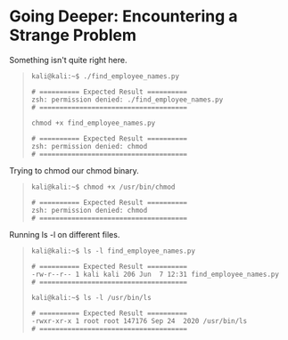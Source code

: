 # Going Deeper: Encountering a Strange Problem

Something isn't quite right here.
>``` shell
>kali@kali:~$ ./find_employee_names.py
>
># ========== Expected Result ==========
>zsh: permission denied: ./find_employee_names.py
># =====================================
>
>chmod +x find_employee_names.py
>
># ========== Expected Result ==========
>zsh: permission denied: chmod
># =====================================
>```

Trying to chmod our chmod binary.
>``` shell
>kali@kali:~$ chmod +x /usr/bin/chmod
>
># ========== Expected Result ==========
>zsh: permission denied: chmod
># =====================================
>```

Running ls -l on different files.
>``` shell
>kali@kali:~$ ls -l find_employee_names.py
>
># ========== Expected Result ==========
>-rw-r--r-- 1 kali kali 206 Jun  7 12:31 find_employee_names.py
># =====================================
>
>kali@kali:~$ ls -l /usr/bin/ls
>
># ========== Expected Result ==========
>-rwxr-xr-x 1 root root 147176 Sep 24  2020 /usr/bin/ls
># =====================================
>```
